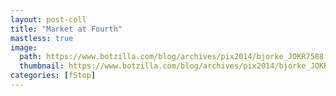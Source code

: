 ```yaml
---
layout: post-coll
title: "Market at Fourth"
mastless: true
image:
  path: https://www.botzilla.com/blog/archives/pix2014/bjorke_JOKR7588.jpg
  thumbnail: https://www.botzilla.com/blog/archives/pix2014/bjorke_JOKR7588.jpg
categories: [fStop]
---
```


